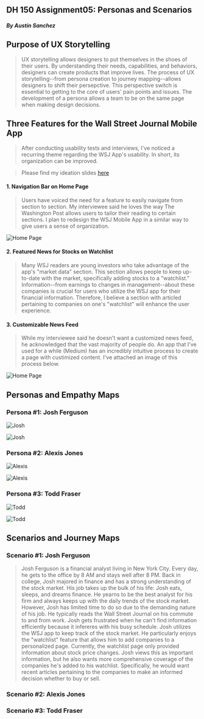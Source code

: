 ## DH 150 Assignment05: Personas and Scenarios
##### By Austin Sanchez


## Purpose of UX Storytelling
>UX storytelling allows designers to put themselves in the shoes of their users. By understanding their needs, capabilities, and behaviors, designers can create products that improve lives. The process of UX storytelling--from persona creation to journey mapping--allows designers to shift their persepctive. This perspective switch is essential to getting to the core of users' pain points and issues. The development of a persona allows a team to be on the same page when making design decisions. 

## Three Features for the Wall Street Journal Mobile App
>After conducting usability tests and interviews, I've noticed a recurring theme regarding the WSJ App's usability. In short, its organization can be improved.


> Please find my ideation slides [here](https://docs.google.com/presentation/d/1dFsvIP0qrxiW7XuADPgYm0qnQaayqAdo_XLH_NnLqvQ/edit?usp=sharing)

#### 1. Navigation Bar on Home Page
>Users have voiced the need for a feature to easily navigate from section to section. My interviewee said he loves the way The Washington Post allows users to tailor their reading to certain sections. I plan to redesign the WSJ Mobile App in a similar way to give users a sense of organization. 

![Home Page](/IMG_4664.PNG)

#### 2. Featured News for Stocks on Watchlist
>Many WSJ readers are young investors who take advantage of the app's "market data" section. This section allows people to keep up-to-date with the market, specifically adding stocks to a "watchlist." Information--from earnings to changes in management--about these companies is crucial for users who utilize the WSJ app for their financial information. Therefore, I believe a section with articled pertaining to companies on one's "watchlist" will enhance the user experience.


#### 3. Customizable News Feed
>While my interviewee said he doesn't want a customized news feed, he acknowledged that the vast majority of people do. An app that I've used for a while (Medium) has an incredibly intuitive process to create a page with custimized content. I've attached an image of this process below.

![Home Page](/IMG_4665.PNG)





## Personas and Empathy Maps

### Persona #1: Josh Ferguson
![Josh](/IMG1.png)


![Josh](/IMG2.png)

### Persona #2: Alexis Jones
![Alexis](/IMG3.png)


![Alexis](/IMG4.png)

### Persona #3: Todd Fraser
![Todd](/IMG5.png)


![Todd](/IMG6.png)


## Scenarios and Journey Maps

### Scenario #1: Josh Ferguson
>Josh Ferguson is a financial analyst living in New York City. Every day, he gets to the office by 8 AM and stays well after 8 PM. Back in college, Josh majored in finance and has a strong understanding of the stock market. His job takes up the bulk of his life: Josh eats, sleeps, and dreams finance. He yearns to be the best analyst for his firm and always keeps up with the daily trends of the stock market. However, Josh has limited time to do so due to the demanding nature of his job. He typically reads the Wall Street Journal on his commute to and from work. Josh gets frustrated when he can't find information efficiently because it infereres with his busy schedule.
> Josh utilizes the WSJ app to keep track of the stock market. He particularly enjoys the "watchlist" feature that allows him to add companies to a personalized page. Currently, the watchlist page only provided information about stock price changes. Josh views this as important information, but he also wants more comprehensive coverage of the companies he's added to his watchlist. Specifically, he would want recent articles pertaining to the companies to make an informed decision whether to buy or sell. 

### Scenario #2: Alexis Jones

### Scenario #3: Todd Fraser

